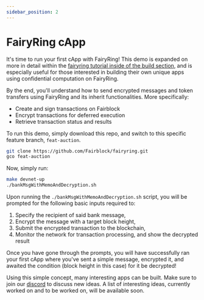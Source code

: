 ```yaml
---
sidebar_position: 2
---
```


# FairyRing cApp

It's time to run your first cApp with FairyRing! This demo is expanded on more in detail within the [fairyring tutorial inside of the build section](../build/fairyring/fairyring_encrypted_msg.md), and is especially useful for those interested in building their own unique apps using confidential computation on FairyRing.

By the end, you'll understand how to send encrypted messages and token transfers using FairyRing and its inherit functionalities. More specifically:
   - Create and sign transactions on Fairblock
   - Encrypt transactions for deferred execution
   - Retrieve transaction status and results

To run this demo, simply download this repo, and switch to this specific feature branch, `feat-auction`.

```bash
git clone https://github.com/Fairblock/fairyring.git
gco feat-auction
```

Now, simply run:

```bash
make devnet-up
./bankMsgWithMemoAndDecryption.sh
```

Upon running the `./bankMsgWithMemoAndDecryption.sh` script, you will be prompted for the following basic inputs required to:

1. Specify the recipient of said bank message,
2. Encrypt the message with a target block height,
3. Submit the encrypted transaction to the blockchain,
4. Monitor the network for transaction processing, and show the decrypted result

Once you have gone through the prompts, you will have successfully ran your first cApp where you've sent a simple message, encrypted it, and awaited the condition (block height in this case) for it be decrypted!

Using this simple concept, many interesting apps can be built. Make sure to join our [discord](https://discord.gg/jhNBCCAMPK) to discuss new ideas. A list of interesting ideas, currently worked on and to be worked on, will be available soon.
